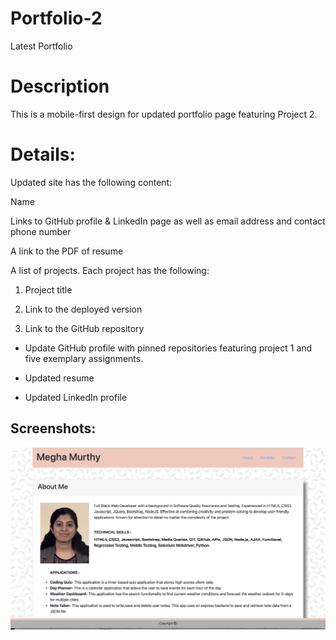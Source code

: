 # Portfolio-2
Latest Portfolio

# Description
This is a mobile-first design for updated portfolio page featuring Project 2.

# Details:

Updated site has the following content:

 Name

 Links to GitHub profile & LinkedIn page as well as email address and contact phone number

 A link to the PDF of resume

 A list of projects. Each project has the following:

 1. Project title

 2. Link to the deployed version

 3. Link to the GitHub repository

  - Update GitHub profile with pinned repositories featuring project 1 and five exemplary assignments.
  
  -  Updated resume
  
  - Updated LinkedIn profile


## Screenshots:

![ ](website.png)

